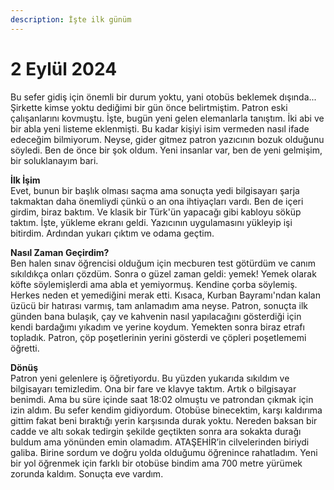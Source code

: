```yaml
---
description: İşte ilk günüm
---
```


# 2 Eylül 2024

Bu sefer gidiş için önemli bir durum yoktu, yani otobüs beklemek dışında... Şirkette kimse yoktu dediğimi bir gün önce belirtmiştim. Patron eski çalışanlarını kovmuştu. İşte, bugün yeni gelen elemanlarla tanıştım. İki abi ve bir abla yeni listeme eklenmişti. Bu kadar kişiyi isim vermeden nasıl ifade edeceğim bilmiyorum. Neyse, gider gitmez patron yazıcının bozuk olduğunu söyledi. Ben de önce bir şok oldum. Yeni insanlar var, ben de yeni gelmişim, bir soluklanayım bari.

**İlk İşim**\
Evet, bunun bir başlık olması saçma ama sonuçta yedi bilgisayarı şarja takmaktan daha önemliydi çünkü o an ona ihtiyaçları vardı. Ben de içeri girdim, biraz baktım. Ve klasik bir Türk'ün yapacağı gibi kabloyu söküp taktım. İşte, yükleme ekranı geldi. Yazıcının uygulamasını yükleyip işi bitirdim. Ardından yukarı çıktım ve odama geçtim.

**Nasıl Zaman Geçirdim?**\
Ben halen sınav öğrencisi olduğum için mecburen test götürdüm ve canım sıkıldıkça onları çözdüm. Sonra o güzel zaman geldi: yemek! Yemek olarak köfte söylemişlerdi ama abla et yemiyormuş. Kendine çorba söylemiş. Herkes neden et yemediğini merak etti. Kısaca, Kurban Bayramı'ndan kalan üzücü bir hatırası varmış, tam anlamadım ama neyse. Patron, sonuçta ilk günden bana bulaşık, çay ve kahvenin nasıl yapılacağını gösterdiği için kendi bardağımı yıkadım ve yerine koydum. Yemekten sonra biraz etrafı topladık. Patron, çöp poşetlerinin yerini gösterdi ve çöpleri poşetlememi öğretti.

**Dönüş**\
Patron yeni gelenlere iş öğretiyordu. Bu yüzden yukarıda sıkıldım ve bilgisayarı temizledim. Ona bir fare ve klavye taktım. Artık o bilgisayar benimdi. Ama bu süre içinde saat 18:02 olmuştu ve patrondan çıkmak için izin aldım. Bu sefer kendim gidiyordum. Otobüse binecektim, karşı kaldırıma gittim fakat beni bıraktığı yerin karşısında durak yoktu. Nereden baksan bir cadde ve altı sokak tedirgin şekilde geçtikten sonra ara sokakta durağı buldum ama yönünden emin olamadım. ATAŞEHİR’in cilvelerinden biriydi galiba. Birine sordum ve doğru yolda olduğumu öğrenince rahatladım. Yeni bir yol öğrenmek için farklı bir otobüse bindim ama 700 metre yürümek zorunda kaldım. Sonuçta eve vardım.
